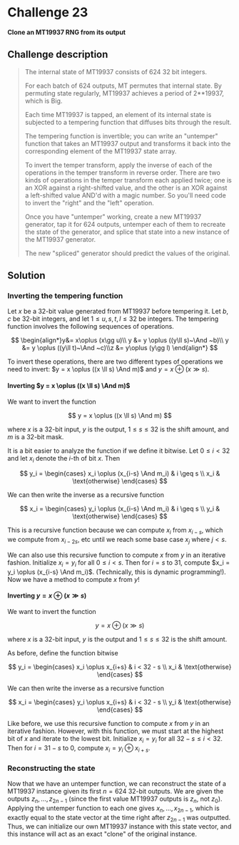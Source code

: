 # Challenge 23

**Clone an MT19937 RNG from its output**

## Challenge description

> The internal state of MT19937 consists of 624 32 bit integers.
> 
> For each batch of 624 outputs, MT permutes that internal state. By permuting state regularly, MT19937 achieves a period of 2**19937, which is Big.
> 
> Each time MT19937 is tapped, an element of its internal state is subjected to a tempering function that diffuses bits through the result.
> 
> The tempering function is invertible; you can write an "untemper" function that takes an MT19937 output and transforms it back into the corresponding element of the MT19937 state array.
> 
> To invert the temper transform, apply the inverse of each of the operations in the temper transform in reverse order. There are two kinds of operations in the temper transform each applied twice; one is an XOR against a right-shifted value, and the other is an XOR against a left-shifted value AND'd with a magic number. So you'll need code to invert the "right" and the "left" operation.
> 
> Once you have "untemper" working, create a new MT19937 generator, tap it for 624 outputs, untemper each of them to recreate the state of the generator, and splice that state into a new instance of the MT19937 generator.
> 
> The new "spliced" generator should predict the values of the original.

## Solution

### Inverting the tempering function

Let $x$ be a 32-bit value generated from MT19937 before tempering it. Let $b,c$ be 32-bit integers, and let $1 \leq u,s,t,l \leq 32$ be integers.
The tempering function involves the following sequences of operations.

$$
\begin{align*}y&= x\oplus (x\gg u)\\
y &= y \oplus ((y\ll s)~\And ~b)\\
y &= y \oplus ((y\ll t)~\And ~c)\\z
&= y\oplus (y\gg l)
\end{align*}
$$

To invert these operations, there are two different types of operations we need to invert: $y = x \oplus ((x \ll s) \And m)$ and $y = x \oplus (x \gg s)$.

#### Inverting $y = x \oplus ((x \ll s) \And m)$

We want to invert the function

$$
y = x \oplus ((x \ll s) \And m)
$$

where $x$ is a 32-bit input, $y$ is the output, $1 \leq s \leq 32$ is the shift amount, and $m$ is a 32-bit mask.

It is a bit easier to analyze the function if we define it bitwise. Let $0 \leq i < 32$ and let $x_i$ denote the $i$-th of bit $x$. Then

$$
y_i = 
\begin{cases}
x_i \oplus (x_{i-s} \And m_i) & i \geq s \\
x_i & \text{otherwise}
\end{cases}
$$

We can then write the inverse as a recursive function

$$
x_i = 
\begin{cases}
y_i \oplus (x_{i-s} \And m_i) & i \geq s \\
y_i & \text{otherwise}
\end{cases}
$$

This is a recursive function because we can compute $x_i$ from $x_{i-s}$, which we compute from $x_{i-2s}$, etc until we reach some base case $x_j$ where $j < s$.

We can also use this recursive function to compute $x$ from $y$ in an iterative fashion. Initialize $x_i = y_i$ for all $0 \leq i < s$. Then for $i = s$ to $31$, compute $x_i = y_i \oplus (x_{i-s} \And m_i)$. (Technically, this is dynamic programming!). Now we have a method to compute $x$ from $y$!

#### Inverting $y = x \oplus (x \gg s)$

We want to invert the function

$$
y = x \oplus (x \gg s)
$$

where $x$ is a 32-bit input, $y$ is the output and $1 \leq s \leq 32$ is the shift amount.

As before, define the function bitwise

$$
y_i = 
\begin{cases}
x_i \oplus x_{i+s} & i < 32 - s \\
x_i & \text{otherwise}
\end{cases}
$$

We can then write the inverse as a recursive function

$$
x_i = 
\begin{cases}
y_i \oplus x_{i+s} & i < 32 - s \\
y_i & \text{otherwise}
\end{cases}
$$

Like before, we use this recursive function to compute $x$ from $y$ in an iterative fashion. However, with this function, we must start at the highest bit of $x$ and iterate to the lowest bit. Initialize $x_i = y_i$ for all $32 - s \leq i < 32$. Then for $i = 31 - s$ to $0$, compute $x_i = y_i \oplus x_{i+s}$.

### Reconstructing the state

Now that we have an untemper function, we can reconstruct the state of a MT19937 instance given its first $n = 624$ 32-bit outputs. We are given the outputs $z_n, \ldots, z_{2n-1}$ (since the first value MT19937 outputs is $z_n$, not $z_0$). Applying the untemper function to each one gives $x_n, \ldots, x_{2n-1}$, which is exactly equal to the state vector at the time right after $z_{2n-1}$ was outputted. Thus, we can initialize our own MT19937 instance with this state vector, and this instance will act as an exact "clone" of the original instance.

